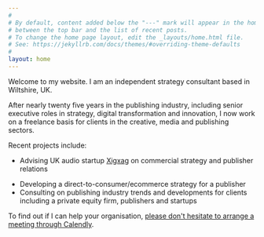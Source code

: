 ```yaml
---
#
# By default, content added below the "---" mark will appear in the home page
# between the top bar and the list of recent posts.
# To change the home page layout, edit the _layouts/home.html file.
# See: https://jekyllrb.com/docs/themes/#overriding-theme-defaults
#
layout: home
---
```

Welcome to my website. I am an independent strategy consultant based in Wiltshire, UK. 

After nearly twenty five years in the publishing industry, including senior executive roles in strategy, digital transformation and innovation, I now work on a freelance basis for clients in the creative, media and publishing sectors.

Recent projects include:
* Advising UK audio startup <a href="https://www.xigxag.co.uk">Xigxag</a> on commercial strategy and publisher relations
<!--* Advising leading arts communications agency <a href="https://midaspr.co.uk/">Midas</a> and literary agency <a href="https://www.thebksagency.com">bks</a> on their recent merger -->
* Developing a direct-to-consumer/ecommerce strategy for a publisher
* Consulting on publishing industry trends and developments for clients including a private equity firm, publishers and startups

To find out if I can help your organisation, <a href="https://calendly.com/outsidecontext">please don't hesitate to arrange a meeting through Calendly</a>. 
